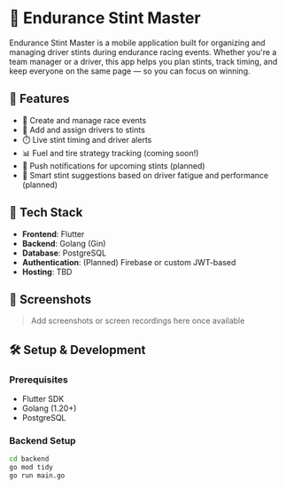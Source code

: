 # 🏁 Endurance Stint Master

Endurance Stint Master is a mobile application built for organizing and managing driver stints during endurance racing events. Whether you're a team manager or a driver, this app helps you plan stints, track timing, and keep everyone on the same page — so you can focus on winning.

## 🚀 Features

- 📅 Create and manage race events
- 👥 Add and assign drivers to stints
- ⏱️ Live stint timing and driver alerts
- 📊 Fuel and tire strategy tracking (coming soon!)
- 🔔 Push notifications for upcoming stints (planned)
- 🧠 Smart stint suggestions based on driver fatigue and performance (planned)

## 🧰 Tech Stack

- **Frontend**: Flutter
- **Backend**: Golang (Gin)
- **Database**: PostgreSQL
- **Authentication**: (Planned) Firebase or custom JWT-based
- **Hosting**: TBD

## 📲 Screenshots

> Add screenshots or screen recordings here once available

## 🛠️ Setup & Development

### Prerequisites

- Flutter SDK
- Golang (1.20+)
- PostgreSQL

### Backend Setup

```bash
cd backend
go mod tidy
go run main.go
